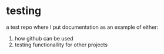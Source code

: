 testing
=======

a test repo where I put documentation as an example of either:
1. how github can be used
2. testing functionallity for other projects
